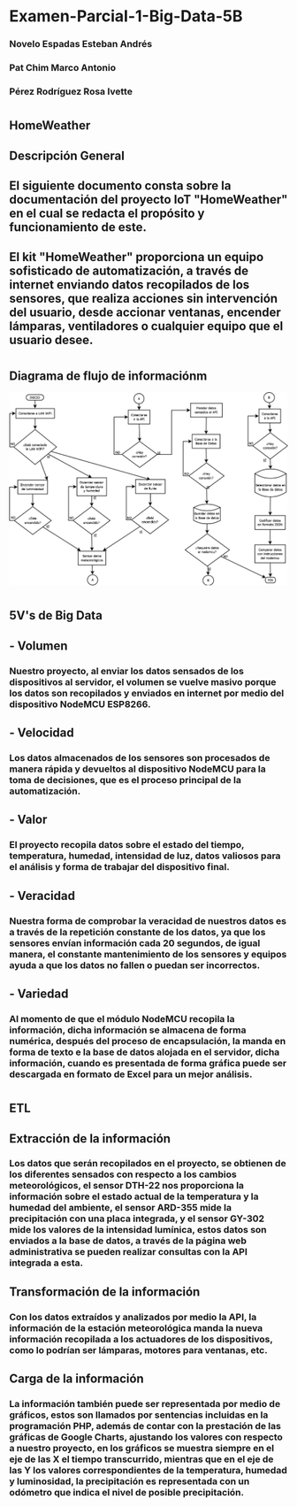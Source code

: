 # Examen-Parcial-1-Big-Data-5B
### Novelo Espadas Esteban Andrés
### Pat Chim Marco Antonio
### Pérez Rodríguez Rosa Ivette

#
## HomeWeather
## Descripción General
## El siguiente documento consta sobre la documentación del proyecto IoT "HomeWeather" en el cual se redacta el propósito y funcionamiento de este.
## El kit "HomeWeather" proporciona un equipo sofisticado de automatización, a través de internet enviando datos recopilados de los sensores, que realiza acciones sin intervención del usuario, desde accionar ventanas, encender lámparas, ventiladores o cualquier equipo que el usuario desee.
#
## Diagrama de flujo de informaciónm
![flujograma](img/diagramaflujo.png)
#
## 5V's de Big Data   
## - Volumen
### Nuestro proyecto, al enviar los datos sensados de los dispositivos al servidor, el volumen se vuelve masivo porque los datos son recopilados y enviados en internet por medio del dispositivo NodeMCU ESP8266.
## - Velocidad
### Los datos almacenados de los sensores son procesados de manera rápida y devueltos al dispositivo NodeMCU para la toma de decisiones, que es el proceso principal de la automatización.
## - Valor
### El proyecto recopila datos sobre el estado del tiempo, temperatura, humedad, intensidad de luz, datos valiosos para el análisis y forma de trabajar del dispositivo final.
## - Veracidad
### Nuestra forma de comprobar la veracidad de nuestros datos es a través de la repetición constante de los datos, ya que los sensores envían información cada 20 segundos, de igual manera, el constante mantenimiento de los sensores y equipos ayuda a que los datos no fallen o puedan ser incorrectos.
## - Variedad
### Al momento de que el módulo NodeMCU recopila la información, dicha información se almacena de forma numérica, después del proceso de encapsulación, la manda en forma de texto e la base de datos alojada en el servidor, dicha información, cuando es presentada de forma gráfica puede ser descargada en formato de Excel para un mejor análisis.
#
## ETL
## Extracción de la información
### Los datos que serán recopilados en el proyecto, se obtienen de los diferentes sensados con respecto a los cambios meteorológicos, el sensor DTH-22 nos proporciona la información sobre el estado actual de la temperatura y la humedad del ambiente, el sensor ARD-355 mide la precipitación con una placa integrada, y el sensor GY-302 mide los valores de la intensidad lumínica, estos datos son enviados a la base de datos, a través de la página web administrativa se pueden realizar consultas con la API integrada a esta.
## Transformación de la información
### Con los datos extraídos y analizados por medio la API, la información de la estación meteorológica manda la nueva información recopilada a los actuadores de los dispositivos, como lo podrían ser lámparas, motores para ventanas, etc.
## Carga de la información
### La información también puede ser representada por medio de gráficos, estos son llamados por sentencias incluidas en la programación PHP, además de contar con la prestación de las gráficas de Google Charts, ajustando los valores con respecto a nuestro proyecto, en los gráficos se muestra siempre en el eje de las X el tiempo transcurrido, mientras que en el eje de las Y los valores correspondientes de la temperatura, humedad y luminosidad, la precipitación es representada con un odómetro que indica el nivel de posible precipitación.
